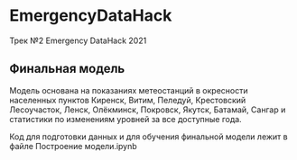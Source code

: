 # EmergencyDataHack
Трек №2 Emergency DataHack 2021

## Финальная модель
Модель основана на показаниях метеостанций в окресности населенных пунктов Киренск, Витим, Пеледуй, Крестовский Лесоучасток, Ленск, Олёкминск, Покровск, Якутск, Батамай, Сангар и статистики по изменениям уровней за все доступные года.

Код для подготовки данных и для обучения финальной модели лежит в файле Построение модели.ipynb

